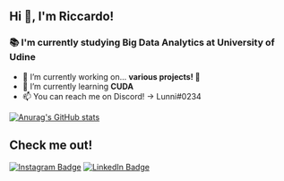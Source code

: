 ## Hi 👋, I'm Riccardo!

### 📚 I'm currently studying Big Data Analytics at University of Udine</h3>

- 🔭 I’m currently working on... **various projects! 🦅**
- 🌱 I’m currently learning **CUDA**
- 📫 You can reach me on Discord! → Lunni#0234

[![Anurag's GitHub stats](https://github-readme-stats.vercel.app/api?username=riccardolunardi&theme=synthwave)](https://github.com/anuraghazra/github-readme-stats)

## Check me out!

[![Instagram Badge](https://img.shields.io/badge/Instagram-E4405F?style=for-the-badge&logo=instagram&logoColor=white)](https://www.instagram.com/riccardo_lunni/)
[![LinkedIn Badge](https://img.shields.io/badge/LinkedIn-0077B5?style=for-the-badge&logo=linkedin&logoColor=white)](https://www.linkedin.com/in/riccardolunardi/)
